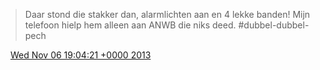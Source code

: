 > Daar stond die stakker dan, alarmlichten aan en 4 lekke banden\! Mijn telefoon hielp hem alleen aan ANWB die niks deed\. \#dubbel\-dubbel\-pech

<img src="../../media/tweet.ico" width="12" /> [Wed Nov 06 19:04:21 +0000 2013](https://twitter.com/DromerDenker/status/398163965056151552)